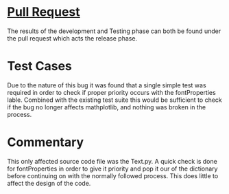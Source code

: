 # [Pull Request](https://github.com/matplotlib/matplotlib/pull/16694)

The results of the development and Testing phase can both be found under the pull request which acts the release phase.

# Test Cases

Due to the nature of this bug it was found that a single simple test was required in order to check if proper priority occurs with the fontProperties lable. Combined with the existing test suite this would be sufficient to check if the bug no longer affects mathplotlib, and nothing was broken in the process.

# Commentary

This only affected source code file was the Text.py. A quick check is done for fontProperties in order to give it priority and pop it our of the dictionary before continuing on with the normally followed process. This does little to affect the design of the code. 